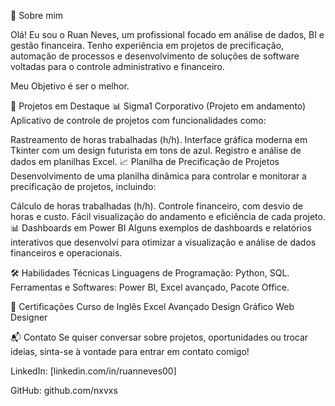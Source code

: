 🧑 Sobre mim

Olá! Eu sou o Ruan Neves, um profissional focado em análise de dados, BI e gestão financeira. Tenho experiência em projetos de precificação, automação de processos e desenvolvimento de soluções de software voltadas para o controle administrativo e financeiro.

Meu Objetivo é ser o melhor.


📂 Projetos em Destaque
📊 Sigma1 Corporativo (Projeto em andamento)
Aplicativo de controle de projetos com funcionalidades como:

Rastreamento de horas trabalhadas (h/h).
Interface gráfica moderna em Tkinter com um design futurista em tons de azul.
Registro e análise de dados em planilhas Excel.
📈 Planilha de Precificação de Projetos
Desenvolvimento de uma planilha dinâmica para controlar e monitorar a precificação de projetos, incluindo:

Cálculo de horas trabalhadas (h/h).
Controle financeiro, com desvio de horas e custo.
Fácil visualização do andamento e eficiência de cada projeto.
📊 Dashboards em Power BI
Alguns exemplos de dashboards e relatórios interativos que desenvolvi para otimizar a visualização e análise de dados financeiros e operacionais.

🛠️ Habilidades Técnicas
Linguagens de Programação: Python, SQL.
Ferramentas e Softwares: Power BI, Excel avançado, Pacote Office.

📜 Certificações
Curso de Inglês
Excel Avançado
Design Gráfico
Web Designer

📬 Contato
Se quiser conversar sobre projetos, oportunidades ou trocar ideias, sinta-se à vontade para entrar em contato comigo!


LinkedIn: [linkedin.com/in/ruanneves00]

GitHub: github.com/nxvxs

